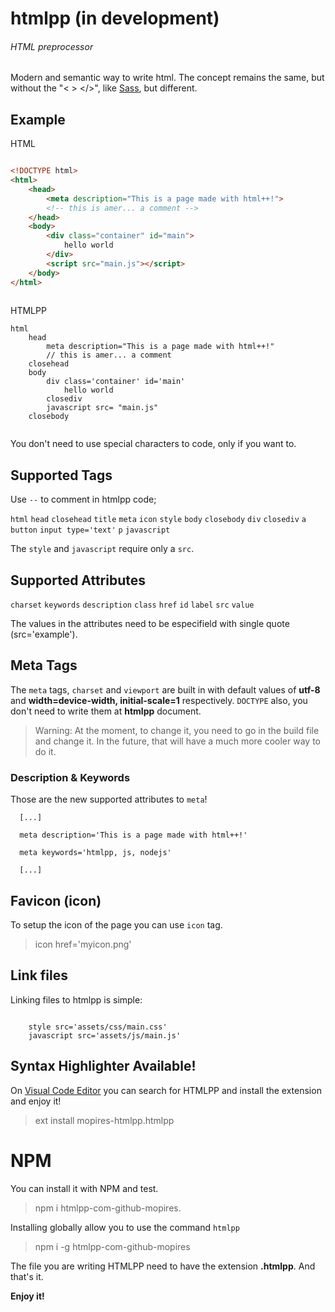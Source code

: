 # htmlpp (in development)
###### HTML preprocessor

Modern and semantic way to write html. The concept remains the same, but without the "&lt; > &lt;/>", like <a href='https://github.com/sass/sass'>Sass</a>, but different.

## Example

HTML
```html

<!DOCTYPE html>
<html>
    <head>
        <meta description="This is a page made with html++!">
        <!-- this is amer... a comment -->
    </head>
    <body>
        <div class="container" id="main">
            hello world
        </div>
        <script src="main.js"></script>
    </body>
</html>
      
```

HTMLPP
```htmlpp
html
    head
        meta description="This is a page made with html++!"
        // this is amer... a comment
    closehead
    body
        div class='container' id='main'
            hello world
        closediv
        javascript src= "main.js"
    closebody
   
```

You don't need to use special characters to code, only if you want to.

## Supported Tags

 Use ``` -- ``` to comment in htmlpp code;
 
```html```
```head```
```closehead```
```title```
```meta```
```icon```
```style```
```body```
```closebody```
```div```
```closediv```
```a```
```button```
```input type='text'```
```p```
```javascript```

The ```style``` and ```javascript``` require only a ```src```.

## Supported Attributes

```charset```
```keywords```
```description```
```class```
```href```
```id```
```label```
```src``` 
```value```

The values in the attributes need to be especifield with single quote (src='example').

## Meta Tags

The ```meta``` tags, ```charset``` and ```viewport``` are built in with default values of __utf-8__ and __width=device-width, initial-scale=1__ respectively. ```DOCTYPE``` also, you don't need to write them at __htmlpp__ document.

> Warning: At the moment, to change it, you need to go in the build file and change it. In the future, that will have a much more cooler way to do it.

### Description & Keywords

Those are the new supported attributes to ```meta```!

```htmlpp
  [...]
  
  meta description='This is a page made with html++!'

  meta keywords='htmlpp, js, nodejs'

  [...]

```

## Favicon (icon)

To setup the icon of the page you can use ```icon``` tag. 

> icon href='myicon.png'


## Link files

Linking files to htmlpp is simple:

  ```htmlpp

      style src='assets/css/main.css'
      javascript src='assets/js/main.js'

  ```

## Syntax Highlighter Available!

On [Visual Code Editor]("https://code.visualstudio.com/") you can search for HTMLPP and install the extension and enjoy it!

> ext install mopires-htmlpp.htmlpp


# NPM
You can install it with NPM and test.
>npm i htmlpp-com-github-mopires.
 
Installing globally allow you to use the command ```htmlpp```
>npm i -g htmlpp-com-github-mopires

The file you are writing HTMLPP need to have the extension __.htmlpp__.
And that's it.

__Enjoy it!__
